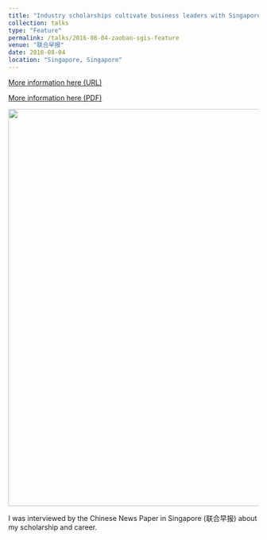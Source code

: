 ```yaml
---
title: "Industry scholarships cultivate business leaders with Singaporeans at the core / 业界奖学金培养 以新加坡人为核心商界领袖"
collection: talks
type: "Feature"
permalink: /talks/2016-08-04-zaobao-sgis-feature
venue: "联合早报"
date: 2016-08-04
location: "Singapore, Singapore"
---
```


[More information here (URL)](https://www.zaobao.com.sg/news/singapore/story20160804-649727)

<a href='https://tanfiona.github.io/files/features/2016_ZaoBao_Feature.pdf'>More information here (PDF)</a>


<img src='https://tanfiona.github.io/images/events/2016_LianHeZaoBao_Feature.png' width=800>

I was interviewed by the Chinese News Paper in Singapore (联合早报) about my scholarship and career.
